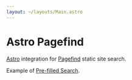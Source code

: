 ```yaml
---
layout: ~/layouts/Main.astro
---
```


# Astro Pagefind

[Astro](https://astro.build) integration for [Pagefind](https://pagefind.app/) static site search.

Example of [Pre-filled Search](prefilled).
